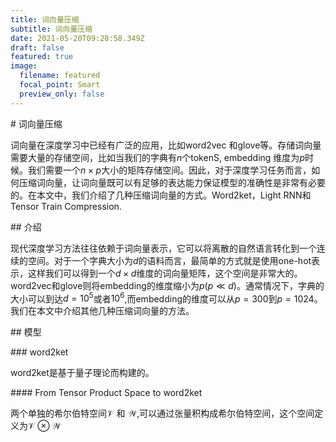 ```yaml
---
title: 词向量压缩
subtitle: 词向量压缩
date: 2021-05-20T09:28:58.349Z
draft: false
featured: true
image:
  filename: featured
  focal_point: Smart
  preview_only: false
---
```

\# 词向量压缩

词向量在深度学习中已经有广泛的应用，比如word2vec 和glove等。存储词向量需要大量的存储空间，比如当我们的字典有$n$个tokenS, embedding 维度为$p$时候。我们需要一个$n\times p$大小的矩阵存储空间。因此，对于深度学习任务而言，如何压缩词向量，让词向量既可以有足够的表达能力保证模型的准确性是非常有必要的。在本文中，我们介绍了几种压缩词向量的方式。Word2ket，Light RNN和Tensor Train Compression.

\## 介绍

现代深度学习方法往往依赖于词向量表示，它可以将离散的自然语言转化到一个连续的空间。对于一个字典大小为$d$的语料而言，最简单的方式就是使用one-hot表示，这样我们可以得到一个$d\times d$维度的词向量矩阵，这个空间是非常大的。word2vec和glove则将embedding的维度缩小为$p$($p\ll d$)。通常情况下，字典的大小可以到达$d=10^5$或者$10^6$,而embedding的维度可以从$p=300$到$p=1024$。我们在本文中介绍其他几种压缩词向量的方法。

\## 模型

\### word2ket

word2ket是基于量子理论而构建的。

\#### From Tensor Product Space to word2ket

两个单独的希尔伯特空间$\mathcal{V}$ 和 $\mathcal{W}$,可以通过张量积构成希尔伯特空间，这个空间定义为$\mathcal{V}\otimes\mathcal{W}$
